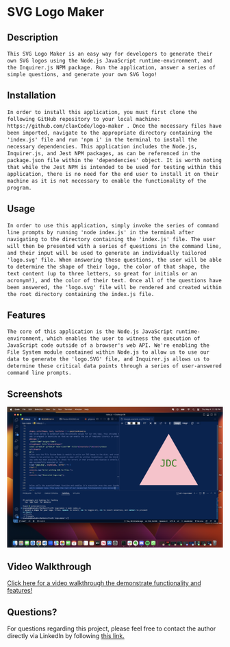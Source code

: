 # SVG Logo Maker

## Description

    This SVG Logo Maker is an easy way for developers to generate their own SVG logos using the Node.js JavaScript runtime-environment, and the Inquirer.js NPM package. Run the application, answer a series of simple questions, and generate your own SVG logo!

## Installation

    In order to install this application, you must first clone the following GitHub repository to your local machine: https://github.com/claxCode/logo-maker . Once the necessary files have been imported, navigate to the appropriate directory containing the 'index.js' file and run 'npm i' in the terminal to install the necessary dependencies. This application includes the Node.js, Inquirer.js, and Jest NPM packages, as can be referenced in the package.json file within the 'dependencies' object. It is worth noting that while the Jest NPM is intended to be used for testing within this application, there is no need for the end user to install it on their machine as it is not necessary to enable the functionality of the program.

## Usage

    In order to use this application, simply invoke the series of command line prompts by running 'node index.js' in the terminal after navigating to the directory containing the 'index.js' file. The user will then be presented with a series of questions in the command line, and their input will be used to generate an individually tailored 'logo.svg' file. When answering these questions, the user will be able to determine the shape of their logo, the color of that shape, the text content (up to three letters, so great for initials or an acronym!), and the color of their text. Once all of the questions have been answered, the 'logo.svg' file will be rendered and created within the root directory containing the index.js file.

## Features

    The core of this application is the Node.js JavaScript runtime-environment, which enables the user to witness the execution of JavaScript code outside of a browser's web API. We're enabling the File System module contained within Node.js to allow us to use our data to generate the 'logo.SVG' file, and Inquirer.js allows us to determine these critical data points through a series of user-answered command line prompts.

## Screenshots

![Screenshot of logo example](./lib/more.../Screenshot%202023-05-04%20at%2011.16.44%20PM.png)

## Video Walkthrough

<a href="https://drive.google.com/file/d/1Yu05cjG4G5BkNlvbiv4T3Gam0AuVoqIK/view">Click here for a video walkthrough the demonstrate functionality and features!</a>


## Questions?

For questions regarding this project, please feel free to contact the author directly via LinkedIn by following <a href="https://www.linkedin.com/in/joshua-claxton-916a2a272/">this link.</a>